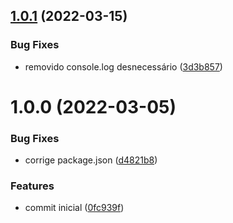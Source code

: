 ## [1.0.1](https://github.com/npkgdev/nestjs-queue/compare/v1.0.0...v1.0.1) (2022-03-15)


### Bug Fixes

* removido console.log desnecessário ([3d3b857](https://github.com/npkgdev/nestjs-queue/commit/3d3b857a0ef282766ad38ddc508b8294fd05e359))

# 1.0.0 (2022-03-05)


### Bug Fixes

* corrige package.json ([d4821b8](https://github.com/npkgdev/nestjs-queue/commit/d4821b8164895e049e721850089809035e641343))


### Features

* commit inicial ([0fc939f](https://github.com/npkgdev/nestjs-queue/commit/0fc939f1a6b0871cc1fddd7a8d1916043ca03966))
